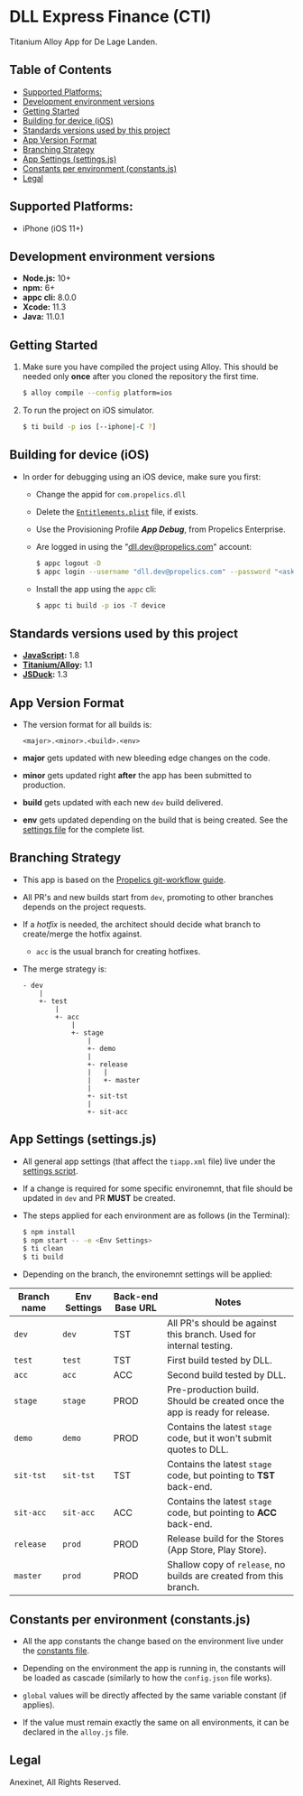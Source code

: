 # DLL Express Finance (CTI)
Titanium Alloy App for De Lage Landen.

## Table of Contents

<!-- MarkdownTOC autolink=true bracket=round depth=0 -->

- [Supported Platforms:](#supported-platforms)
- [Development environment versions](#development-environment-versions)
- [Getting Started](#getting-started)
- [Building for device \(iOS\)](#building-for-device-ios)
- [Standards versions used by this project](#standards-versions-used-by-this-project)
- [App Version Format](#app-version-format)
- [Branching Strategy](#branching-strategy)
- [App Settings \(settings.js\)](#app-settings-settingsjs)
- [Constants per environment \(constants.js\)](#constants-per-environment-constantsjs)
- [Legal](#legal)

<!-- /MarkdownTOC -->


## Supported Platforms:
* iPhone (iOS 11+)

## Development environment versions
- **Node.js:** 10+
- **npm:** 6+
- **appc cli:** 8.0.0
- **Xcode:** 11.3
- **Java:** 11.0.1

## Getting Started
1. Make sure you have compiled the project using Alloy. This should be needed only **once** after you cloned the repository the first time.

    ```bash
    $ alloy compile --config platform=ios
    ```

1. To run the project on iOS simulator.

    ```bash
    $ ti build -p ios [--iphone|-C ?]
    ```

## Building for device (iOS)

- In order for debugging using an iOS device, make sure you first:

    - Change the appid for `com.propelics.dll`

    - Delete the [`Entitlements.plist`](Entitlements.plist) file, if exists.

    - Use the Provisioning Profile ***App Debug***, from Propelics Enterprise.

    - Are logged in using the "dll.dev@propelics.com" account:

        ```bash
        $ appc logout -D
        $ appc login --username "dll.dev@propelics.com" --password "<ask the password with your project lead>" --org-id "100000030"
        ```

    - Install the app using the `appc` cli:

        ```bash
        $ appc ti build -p ios -T device
        ```

## Standards versions used by this project
- **[JavaScript](https://github.com/anexinet/ReusableComponents/blob/master/Docs/JavaScriptCodingStandard.md):** 1.8
- **[Titanium/Alloy](https://github.com/anexinet/ReusableComponents/blob/master/Docs/TitaniumCodingStandard.md):** 1.1
- **[JSDuck](https://github.com/anexinet/ReusableComponents/blob/master/Docs/JSDuckDocumentationStandards.md):** 1.3

## App Version Format
- The version  format for all builds is:

    ```
    <major>.<minor>.<build>.<env>
    ```

- **major** gets updated with new bleeding edge changes on the code.

- **minor** gets updated right **after** the app has been submitted to production.

- **build** gets updated with each new `dev` build delivered.

- **env** gets updated depending on the build that is being created. See the [settings file](scripts/settings.js) for the complete list.

## Branching Strategy
- This app is based on the [Propelics git-workflow guide](https://propelics.box.com/v/git-workflow).

- All PR's and new builds start from `dev`, promoting to other branches depends on the project requests.

- If a *hotfix* is needed, the architect should decide what branch to create/merge the hotfix against.

    - `acc` is the usual branch for creating hotfixes.

- The merge strategy is:

    ```
    - dev
        |
        +- test
            |
            +- acc
                |
                +- stage
                    |
                    +- demo
                    |
                    +- release
                    |   |
                    |   +- master
                    |
                    +- sit-tst
                    |
                    +- sit-acc
    ```

## App Settings (settings.js)
- All general app settings (that affect the `tiapp.xml` file) live under the [settings script](scripts/settings.js).

- If a change is required for some specific environemnt, that file should be updated in `dev` and PR **MUST** be created.

- The steps applied for each environment are as follows (in the Terminal):

    ```bash
    $ npm install
    $ npm start -- -e <Env Settings>
    $ ti clean
    $ ti build
    ```

- Depending on the branch, the environemnt settings will be applied:

Branch name | Env Settings | Back-end Base URL | Notes
----------- | ------------ | ----------------- | -----
`dev` | `dev` | TST | All PR's should be against this branch. Used for internal testing.
`test` | `test` | TST | First build tested by DLL.
`acc` | `acc` | ACC | Second build tested by DLL.
`stage` | `stage` | PROD | Pre-production build. Should be created once the app is ready for release.
`demo` | `demo` | PROD | Contains the latest `stage` code, but it won't submit quotes to DLL.
`sit-tst` | `sit-tst` | TST | Contains the latest `stage` code, but pointing to **TST** back-end.
`sit-acc` | `sit-acc` | ACC | Contains the latest `stage` code, but pointing to **ACC** back-end.
`release` | `prod` | PROD | Release build for the Stores (App Store, Play Store).
`master` | `prod` | PROD | Shallow copy of `release`, no builds are created from this branch.

## Constants per environment (constants.js)
- All the app constants the change based on the environment live under the [constants file](app/lib/constants.js).

- Depending on the environment the app is running in, the constants will be loaded as cascade (similarly to how the `config.json` file works).

- `global` values will be directly affected by the same variable constant (if applies).

- If the value must remain exactly the same on all environments, it can be declared in the `alloy.js` file.

## Legal

Anexinet, All Rights Reserved.

